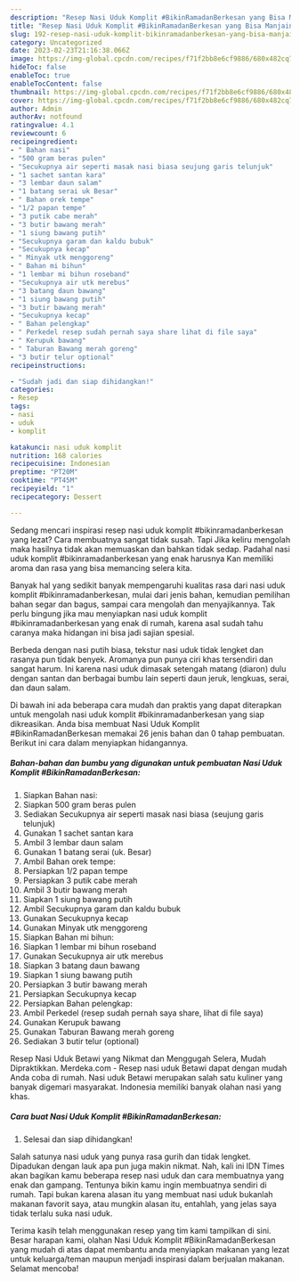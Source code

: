 ```yaml
---
description: "Resep Nasi Uduk Komplit #BikinRamadanBerkesan yang Bisa Manjain Lidah"
title: "Resep Nasi Uduk Komplit #BikinRamadanBerkesan yang Bisa Manjain Lidah"
slug: 192-resep-nasi-uduk-komplit-bikinramadanberkesan-yang-bisa-manjain-lidah
category: Uncategorized
date: 2023-02-23T21:16:38.066Z
image: https://img-global.cpcdn.com/recipes/f71f2bb8e6cf9886/680x482cq70/nasi-uduk-komplit-bikinramadanberkesan-foto-resep-utama.jpg
hideToc: false
enableToc: true
enableTocContent: false
thumbnail: https://img-global.cpcdn.com/recipes/f71f2bb8e6cf9886/680x482cq70/nasi-uduk-komplit-bikinramadanberkesan-foto-resep-utama.jpg
cover: https://img-global.cpcdn.com/recipes/f71f2bb8e6cf9886/680x482cq70/nasi-uduk-komplit-bikinramadanberkesan-foto-resep-utama.jpg
author: Admin
authorAv: notfound
ratingvalue: 4.1
reviewcount: 6
recipeingredient:
- " Bahan nasi"
- "500 gram beras pulen"
- "Secukupnya air seperti masak nasi biasa seujung garis telunjuk"
- "1 sachet santan kara"
- "3 lembar daun salam"
- "1 batang serai uk Besar"
- " Bahan orek tempe"
- "1/2 papan tempe"
- "3 putik cabe merah"
- "3 butir bawang merah"
- "1 siung bawang putih"
- "Secukupnya garam dan kaldu bubuk"
- "Secukupnya kecap"
- " Minyak utk menggoreng"
- " Bahan mi bihun"
- "1 lembar mi bihun roseband"
- "Secukupnya air utk merebus"
- "3 batang daun bawang"
- "1 siung bawang putih"
- "3 butir bawang merah"
- "Secukupnya kecap"
- " Bahan pelengkap"
- " Perkedel resep sudah pernah saya share lihat di file saya"
- " Kerupuk bawang"
- " Taburan Bawang merah goreng"
- "3 butir telur optional"
recipeinstructions:

- "Sudah jadi dan siap dihidangkan!"
categories:
- Resep
tags:
- nasi
- uduk
- komplit

katakunci: nasi uduk komplit 
nutrition: 168 calories
recipecuisine: Indonesian
preptime: "PT20M"
cooktime: "PT45M"
recipeyield: "1"
recipecategory: Dessert

---
```



Sedang mencari inspirasi resep nasi uduk komplit #bikinramadanberkesan yang lezat? Cara membuatnya sangat tidak susah. Tapi Jika keliru mengolah maka hasilnya tidak akan memuaskan dan bahkan tidak sedap. Padahal nasi uduk komplit #bikinramadanberkesan yang enak harusnya Kan memiliki aroma dan rasa yang bisa memancing selera kita.


Banyak hal yang sedikit banyak mempengaruhi kualitas rasa dari nasi uduk komplit #bikinramadanberkesan, mulai dari jenis bahan, kemudian pemilihan bahan segar dan bagus, sampai cara mengolah dan menyajikannya. Tak perlu bingung jika mau menyiapkan nasi uduk komplit #bikinramadanberkesan yang enak di rumah, karena asal sudah tahu caranya maka hidangan ini bisa jadi sajian spesial.

Berbeda dengan nasi putih biasa, tekstur nasi uduk tidak lengket dan rasanya pun tidak benyek. Aromanya pun punya ciri khas tersendiri dan sangat harum. Ini karena nasi uduk dimasak setengah matang (diaron) dulu dengan santan dan berbagai bumbu lain seperti daun jeruk, lengkuas, serai, dan daun salam.


Di bawah ini ada beberapa cara mudah dan praktis yang dapat diterapkan untuk mengolah nasi uduk komplit #bikinramadanberkesan yang siap dikreasikan. Anda bisa membuat Nasi Uduk Komplit #BikinRamadanBerkesan memakai 26 jenis bahan dan 0 tahap pembuatan. Berikut ini cara dalam menyiapkan hidangannya.

<!--inarticleads1-->

##### Bahan-bahan dan bumbu yang digunakan untuk pembuatan Nasi Uduk Komplit #BikinRamadanBerkesan:

1. Siapkan  Bahan nasi:
1. Siapkan 500 gram beras pulen
1. Sediakan Secukupnya air seperti masak nasi biasa (seujung garis telunjuk)
1. Gunakan 1 sachet santan kara
1. Ambil 3 lembar daun salam
1. Gunakan 1 batang serai (uk. Besar)
1. Ambil  Bahan orek tempe:
1. Persiapkan 1/2 papan tempe
1. Persiapkan 3 putik cabe merah
1. Ambil 3 butir bawang merah
1. Siapkan 1 siung bawang putih
1. Ambil Secukupnya garam dan kaldu bubuk
1. Gunakan Secukupnya kecap
1. Gunakan  Minyak utk menggoreng
1. Siapkan  Bahan mi bihun:
1. Siapkan 1 lembar mi bihun roseband
1. Gunakan Secukupnya air utk merebus
1. Siapkan 3 batang daun bawang
1. Siapkan 1 siung bawang putih
1. Persiapkan 3 butir bawang merah
1. Persiapkan Secukupnya kecap
1. Persiapkan  Bahan pelengkap:
1. Ambil  Perkedel (resep sudah pernah saya share, lihat di file saya)
1. Gunakan  Kerupuk bawang
1. Gunakan  Taburan Bawang merah goreng
1. Sediakan 3 butir telur (optional)


Resep Nasi Uduk Betawi yang Nikmat dan Menggugah Selera, Mudah Dipraktikkan. Merdeka.com - Resep nasi uduk Betawi dapat dengan mudah Anda coba di rumah. Nasi uduk Betawi merupakan salah satu kuliner yang banyak digemari masyarakat. Indonesia memiliki banyak olahan nasi yang khas. 

<!--inarticleads2-->

##### Cara buat Nasi Uduk Komplit #BikinRamadanBerkesan:


1. Selesai dan siap dihidangkan!

Salah satunya nasi uduk yang punya rasa gurih dan tidak lengket. Dipadukan dengan lauk apa pun juga makin nikmat. Nah, kali ini IDN Times akan bagikan kamu beberapa resep nasi uduk dan cara membuatnya yang enak dan gampang. Tentunya bikin kamu ingin membuatnya sendiri di rumah. Tapi bukan karena alasan itu yang membuat nasi uduk bukanlah makanan favorit saya, atau mungkin alasan itu, entahlah, yang jelas saya tidak terlalu suka nasi uduk. 

Terima kasih telah menggunakan resep yang tim kami tampilkan di sini. Besar harapan kami, olahan Nasi Uduk Komplit #BikinRamadanBerkesan yang mudah di atas dapat membantu anda menyiapkan makanan yang lezat untuk keluarga/teman maupun menjadi inspirasi dalam berjualan makanan. Selamat mencoba!
